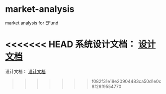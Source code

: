 # market-analysis
market analysis for EFund

<<<<<<< HEAD
系统设计文档： [设计文档](https://github.com/16372212/market-analysis/blob/main/%E8%AE%BE%E8%AE%A1%E6%96%87%E6%A1%A3.md)
=======
设计文档： [设计文档](https://github.com/16372212/market-analysis/blob/main/%E8%AE%BE%E8%AE%A1%E6%96%87%E6%A1%A3.md)
>>>>>>> f082f31e18e20904483ca50d1e0c8f26f9554770
